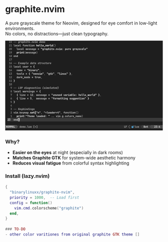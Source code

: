 # graphite.nvim

A pure grayscale theme for Neovim, designed for eye comfort in low-light environments.  
No colors, no distractions—just clean typography.  

![Screenshot](nvim-window.png) 

### Why?
- **Easier on the eyes** at night (especially in dark rooms)  
- **Matches Graphite GTK** for system-wide aesthetic harmony 
- **Reduces visual fatigue** from colorful syntax highlighting  

### Install (lazy.nvim)
```lua
{
  "binarylinuxx/graphite-nvim",
  priority = 1000,  -- Load first
  config = function()
    vim.cmd.colorscheme("graphite")
  end,
}

### TO-DO
- other color varitiones from original graphite GTK theme []
